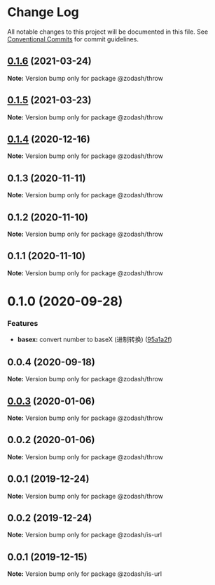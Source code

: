 # Change Log

All notable changes to this project will be documented in this file.
See [Conventional Commits](https://conventionalcommits.org) for commit guidelines.

## [0.1.6](https://github.com/zcorky/zodash/compare/@zodash/throw@0.1.5...@zodash/throw@0.1.6) (2021-03-24)

**Note:** Version bump only for package @zodash/throw





## [0.1.5](https://github.com/zcorky/zodash/compare/@zodash/throw@0.1.4...@zodash/throw@0.1.5) (2021-03-23)

**Note:** Version bump only for package @zodash/throw





## [0.1.4](https://github.com/zcorky/zodash/compare/@zodash/throw@0.1.3...@zodash/throw@0.1.4) (2020-12-16)

**Note:** Version bump only for package @zodash/throw





## 0.1.3 (2020-11-11)

**Note:** Version bump only for package @zodash/throw





## 0.1.2 (2020-11-10)

**Note:** Version bump only for package @zodash/throw





## 0.1.1 (2020-11-10)

**Note:** Version bump only for package @zodash/throw





# 0.1.0 (2020-09-28)


### Features

* **basex:** convert number to baseX (进制转换) ([95a1a2f](https://github.com/zcorky/zodash/commit/95a1a2f361d73de5caa3b8e297c1643e97e40983))





## 0.0.4 (2020-09-18)

**Note:** Version bump only for package @zodash/throw





## [0.0.3](https://github.com/zcorky/zodash/compare/@zodash/throw@0.0.2...@zodash/throw@0.0.3) (2020-01-06)

**Note:** Version bump only for package @zodash/throw





## 0.0.2 (2020-01-06)

**Note:** Version bump only for package @zodash/throw





## 0.0.1 (2019-12-24)

**Note:** Version bump only for package @zodash/throw





## 0.0.2 (2019-12-24)

**Note:** Version bump only for package @zodash/is-url





## 0.0.1 (2019-12-15)

**Note:** Version bump only for package @zodash/is-url
